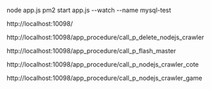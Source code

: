 node app.js
pm2 start app.js --watch --name mysql-test


http://localhost:10098/

http://localhost:10098/app_procedure/call_p_delete_nodejs_crawler

http://localhost:10098/app_procedure/call_p_flash_master

http://localhost:10098/app_procedure/call_p_nodejs_crawler_cote

http://localhost:10098/app_procedure/call_p_nodejs_crawler_game

